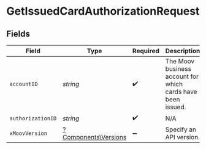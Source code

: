 # GetIssuedCardAuthorizationRequest


## Fields

| Field                                                       | Type                                                        | Required                                                    | Description                                                 |
| ----------------------------------------------------------- | ----------------------------------------------------------- | ----------------------------------------------------------- | ----------------------------------------------------------- |
| `accountID`                                                 | *string*                                                    | :heavy_check_mark:                                          | The Moov business account for which cards have been issued. |
| `authorizationID`                                           | *string*                                                    | :heavy_check_mark:                                          | N/A                                                         |
| `xMoovVersion`                                              | [?Components\Versions](../../Models/Components/Versions.md) | :heavy_minus_sign:                                          | Specify an API version.                                     |